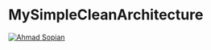 # MySimpleCleanArchitecture
[![Ahmad Sopian](https://circleci.com/gh/ahmadso120/MySimpleCleanArchitecture.svg?style=svg)](https://circleci.com/gh/ahmadso120/MySimpleCleanArchitecture)
